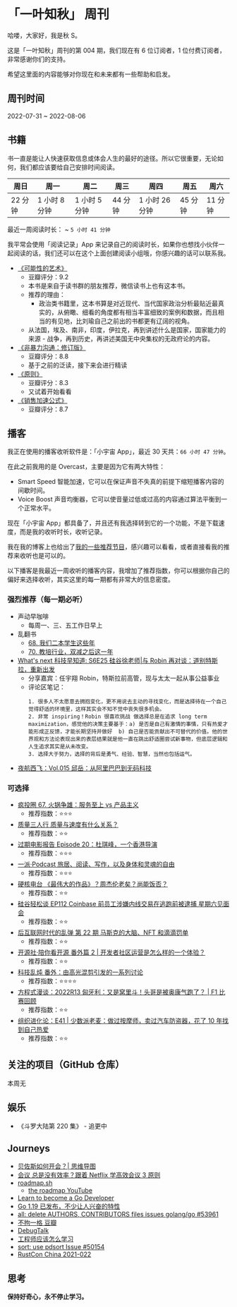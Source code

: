 # 「一叶知秋」 周刊

哈喽，大家好，我是秋 S。

这是「一叶知秋」周刊的第 004 期，我们现在有 6 位订阅者，1 位付费订阅者，非常感谢你们的支持。

希望这里面的内容能够对你现在和未来都有一些帮助和启发。

## 周刊时间

2022-07-31 ~ 2022-08-06

## 书籍

书一直是能让人快速获取信息或体会人生的最好的途径。所以它很重要，无论如何，我们都应该要给自己安排时间阅读。

| 周日 | 周一 | 周二 | 周三 | 周四 | 周五 | 周六 |
|----|----|----|----|----|----|----|
| 22 分钟 | 1 小时 8 分钟 | 1 小时 5 分钟 | 44 分钟 | 1 小时 26 分钟 | 45 分钟 | 11 分钟 |

最近一周阅读时长： ~ `5 小时 41 分钟`

我平常会使用「阅读记录」App 来记录自己的阅读时长，如果你也想找小伙伴一起阅读的话，我们还可以在这个上面创建阅读小组哦，你感兴趣的话可以联系我。

+ [《可能性的艺术》](https://book.douban.com/subject/35819419/)
  - 豆瓣评分：9.2
  - 本书是来自于读书群的朋友推荐，微信读书上也有这本书。
  - 推荐的理由：
    - 政治类书籍里，这本书算是对近现代、当代国家政治分析最贴近最真实的，从俯瞰、细看的角度都有相当丰富细致的案例和数据，而且相当的有见地，比刘瑜自己之前出的书都更有辽阔的视角。
  - 从法国，埃及、南非，印度，伊拉克，再到讲述什么是国家，国家能力的来源 - 战争，再到历史，再讲述美国无中央集权的无政府论的内容。
+ [《非暴力沟通：修订版》](https://book.douban.com/subject/35519608/)
  - 豆瓣评分：8.8
  - 基于之前的泛读，接下来会进行精读
+ [《原则》](https://book.douban.com/subject/27608239/)
  - 豆瓣评分：8.3
  - 又试着开始看看
+ [《销售加速公式》](https://book.douban.com/subject/35466335/)
  - 豆瓣评分：8.7

## 播客

我正在使用的播客收听软件是：「小宇宙 App」，最近 30 天共：`66 小时 47 分钟`。

在此之前我用的是 Overcast，主要是因为它有两大特性：
- Smart Speed 智能加速，它可以在保证声音不失真的前提下缩短播客内容的间歇时间。
- Voice Boost 声音均衡器，它可以使音量过低或过高的内容通过算法平衡到一个正常水平。

现在「小宇宙 App」都具备了，并且还有我选择转到它的一个功能，不是下载速度，而是我的收听时长，收听记录。

我在我的博客上也给出了[我的一些推荐节目](https://maiyang.me/podcasts/)，感兴趣可以看看，或者直接看我的推荐来收听也是可以的。

以下播客是我最近一周收听的播客内容，我增加了推荐指数，你可以根据你自己的偏好来选择收听，其实这里的每一期都有非常大的信息密度。

### 强烈推荐（每一期必听）

+ 声动早咖啡
  - 每周一、三、五工作日早上
+ 乱翻书
  - [68. 我们二本学生这些年](https://www.xiaoyuzhoufm.com/episode/62d2930f64f141ad81501383)
  - [70. 教培行业，双减之后这一年](https://www.xiaoyuzhoufm.com/episode/62e633b2818e054ae3c10f21)
+ [What's next 科技早知道: S6E25 硅谷徐老师|与 Robin 再对谈：道别特斯拉，重新出发](https://www.xiaoyuzhoufm.com/episode/62ea53330aa0521f7d051b2e)
  - 分享嘉宾：任宇翔 Robin，特斯拉前高管，现与太太一起从事公益事业
  - 评论区笔记：
    ```
    1. 很多人不太愿意去拥抱变化，更不用说去主动的寻找变化，而是选择待在一个自己觉得舒适的环境里，这样其实会不知不觉中丧失很多机会。
    2. 非常 inspiring！Robin 很喜欢挑战 做选择总是在追求 long term maximization，感觉他的决策主要基于：a) 是否是自己有激情的事情，只有热爱才能形成正反馈，才能长期坚持并做好  b) 自己是否能贡献出不可替代的价值。他的世界观和方法论表现出来的表层结果就是他一直在跳出舒适圈尝试新事物，但底层逻辑和人生追求其实是从未改变。
    3. 选择大于努力，选择的背后是勇气、经验、智慧，当然也包括运气。
    ```
+ [夜航西飞：Vol.015 邱岳：从阿里巴巴到无码科技](https://www.xiaoyuzhoufm.com/episode/62de57e3fa15142e17251fa9)

### 可选择

+ [疯投圈 67. 火锅争雄：服务至上 vs 产品主义](https://www.xiaoyuzhoufm.com/episode/62e51bb56e2b292ba3ebcfe8)
  - 推荐指数：⭐️⭐️⭐️
+ [质量三人行 质量与速度有什么关系？](https://www.xiaoyuzhoufm.com/episode/62d157c9b6099b8d0e0b407c)
  - 推荐指数：⭐️⭐️
+ [过期电影报告 Episode 20：杜琪峰，一个香港导演](https://www.xiaoyuzhoufm.com/episode/62e4c9d85a4719eeefb4fa02)
  - 推荐指数：⭐️⭐️⭐️
+ [一派·Podcast 旅居、阅读、写作，以及身体和灵魂的自由](https://www.xiaoyuzhoufm.com/episode/62eb43a26e07638447212d73)
  - 推荐指数：⭐️⭐️⭐️
+ [硬核电台 《最伟大的作品》？周杰伦老矣？尚能饭否？](https://www.xiaoyuzhoufm.com/episode/62de362d765aeff0e64f34b0)
  - 推荐指数：⭐️⭐️
+ [硅谷轻松谈 EP112 Coinbase 前员工涉嫌内线交易在逃跑前被逮捕 星期六见面会]()
  - 推荐指数：⭐️⭐️
+ [后互联网时代的乱弹 第 22 期 马斯克的大脑、NFT 和滴滴罚单](https://www.xiaoyuzhoufm.com/episode/62de17385aca64ec44562b44)
  - 推荐指数：⭐️⭐️
+ [开源社·陪你看开源 番外篇 2 | 开发者社区运营是怎么样的一个体验？](https://www.xiaoyuzhoufm.com/episode/62de95d692f0689a31f50736)
  - 推荐指数：⭐️⭐️
+ [科技乱炖 番外：由高光混剪引发的一系列讨论](https://www.xiaoyuzhoufm.com/episode/62ded9b952eadf33db9b8728)
  - 推荐指数：⭐️⭐️⭐️⭐️
+ [方程式漫谈：2022R13 匈牙利：又是窝里斗！头哥是被奥康气跑了？ | F1 比赛回顾](https://www.xiaoyuzhoufm.com/episode/62e8dc32818e054ae3c1107b)
  - 推荐指数：⭐️⭐️
+ [组织进化论：E41 | 少数派老麦：做过按摩师，卖过汽车防盗器，花了 10 年找到自己热爱](https://www.xiaoyuzhoufm.com/episode/62e064a85a4719eeefb4d2e6)
  - 推荐指数：⭐️⭐️

## 关注的项目（GitHub 仓库）

本周无

## 娱乐

- 《斗罗大陆第 220 集》 - 追更中

## Journeys

- [贝佐斯如何开会？| 思维导图](https://www.processon.com/view/623074867d9c08076d09c443)
- [会议 总是没有效率？跟着 Netflix 学高效会议 3 原则](https://www.cheers.com.tw/article/article.action?id=5098633)
- [roadmap.sh](https://roadmap.sh)
  - [the roadmap YouTube](https://www.youtube.com/theroadmap)
- [Learn to become a Go Developer](https://roadmap.sh/golang)
- [Go 1.19 已发布，不少让人兴奋的特性](https://mp.weixin.qq.com/s?__biz=MzAwNTc3OTE5Mg==&mid=2657446925&idx=2&sn=430a4f6ba8b0991f3c3d3b150d18feae&chksm=8086b79ab7f13e8ceae2cecb79525e463cbd4bbad75b6b7015f6dbc6aa4046d66f2d3356e8c7&token=2082410278&lang=zh_CN#rd)
- [all: delete AUTHORS, CONTRIBUTORS files issues golang/go #53961](https://github.com/golang/go/issues/53961)
- [不拘一格 豆瓣](https://book.douban.com/subject/35102294//)
- [DebugTalk](https://debugtalk.com/)
- [工程师应该怎么学习](https://xargin.com/how-to-learn/)
- [sort: use pdsort Issue #50154](https://github.com/golang/go/issues/50154)
- [RustCon China 2021-022](https://space.bilibili.com/25566598)

## 思考

**保持好奇心，永不停止学习。**
